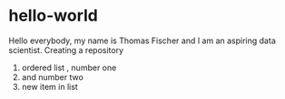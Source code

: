 # hello-world
Hello everybody,
my name is Thomas Fischer and I am an aspiring data scientist. 
Creating a repository
1. ordered list , number one
2. and number two
3. new item in list
